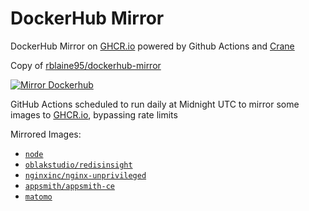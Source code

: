 # DockerHub Mirror

DockerHub Mirror on [GHCR.io](https://ghcr.io) powered by Github Actions and [Crane](https://github.com/google/go-containerregistry/tree/main/cmd/crane)


Copy of [rblaine95/dockerhub-mirror](https://github.com/rblaine95/dockerhub-mirror)

[![Mirror Dockerhub](https://github.com/ockerbanterf/dockerhub-mirror/actions/workflows/mirror.yaml/badge.svg)](https://github.com/ockerbanterf/dockerhub-mirror/actions/workflows/mirror.yaml)

GitHub Actions scheduled to run daily at Midnight UTC to mirror some images to [GHCR.io](https://ghcr.io), bypassing rate limits

Mirrored Images:

* [`node`](https://ghcr.io/ockerbanterf/node)
* [`oblakstudio/redisinsight`](https://ghcr.io/ockerbanterf/oblakstudio/redisinsight)
* [`nginxinc/nginx-unprivileged`](https://ghcr.io/ockerbanterf/nginxinc/nginx-unprivileged)
* [`appsmith/appsmith-ce`](https://ghcr.io/ockerbanterf/appsmith/appsmith-ce)
* [`matomo`](https://ghcr.io/ockerbanterf/matomo)